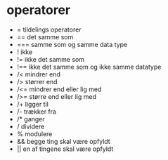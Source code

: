 # operatorer

* =  tildelings operatorer
* == det samme som
* === samme som og samme data type
* ! ikke
* != ikke det samme som
* !== ikke det samme som og ikke samme datatype
* /< mindrer end
* /> størrer end
* /<= mindrer end eller lig med
* />= større end eller lig med
* /+ ligger til
* /- trækker fra
* /* ganger
* / dividere
* % modulere
* && begge ting skal være opfyldt
* || en af tingene skal være opfyldt